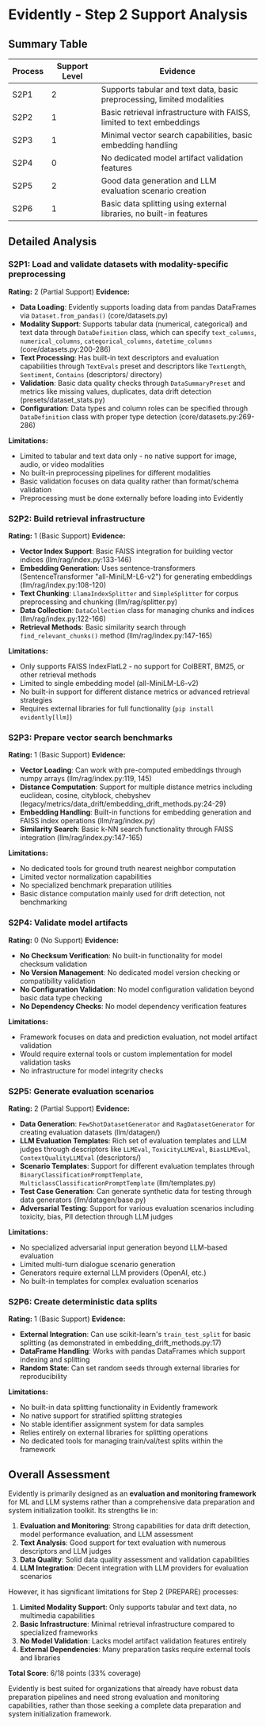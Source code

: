 # Evidently - Step 2 Support Analysis

## Summary Table
| Process | Support Level | Evidence |
|---------|--------------|----------|
| S2P1 | 2 | Supports tabular and text data, basic preprocessing, limited modalities |
| S2P2 | 1 | Basic retrieval infrastructure with FAISS, limited to text embeddings |
| S2P3 | 1 | Minimal vector search capabilities, basic embedding handling |
| S2P4 | 0 | No dedicated model artifact validation features |
| S2P5 | 2 | Good data generation and LLM evaluation scenario creation |
| S2P6 | 1 | Basic data splitting using external libraries, no built-in features |

## Detailed Analysis

### S2P1: Load and validate datasets with modality-specific preprocessing
**Rating:** 2 (Partial Support)
**Evidence:**
- **Data Loading**: Evidently supports loading data from pandas DataFrames via `Dataset.from_pandas()` (core/datasets.py)
- **Modality Support**: Supports tabular data (numerical, categorical) and text data through `DataDefinition` class, which can specify `text_columns`, `numerical_columns`, `categorical_columns`, `datetime_columns` (core/datasets.py:200-286)
- **Text Processing**: Has built-in text descriptors and evaluation capabilities through `TextEvals` preset and descriptors like `TextLength`, `Sentiment`, `Contains` (descriptors/ directory)
- **Validation**: Basic data quality checks through `DataSummaryPreset` and metrics like missing values, duplicates, data drift detection (presets/dataset_stats.py)
- **Configuration**: Data types and column roles can be specified through `DataDefinition` class with proper type detection (core/datasets.py:269-286)

**Limitations:**
- Limited to tabular and text data only - no native support for image, audio, or video modalities
- No built-in preprocessing pipelines for different modalities
- Basic validation focuses on data quality rather than format/schema validation
- Preprocessing must be done externally before loading into Evidently

### S2P2: Build retrieval infrastructure
**Rating:** 1 (Basic Support)
**Evidence:**
- **Vector Index Support**: Basic FAISS integration for building vector indices (llm/rag/index.py:133-146)
- **Embedding Generation**: Uses sentence-transformers (SentenceTransformer "all-MiniLM-L6-v2") for generating embeddings (llm/rag/index.py:108-120)
- **Text Chunking**: `LlamaIndexSplitter` and `SimpleSplitter` for corpus preprocessing and chunking (llm/rag/splitter.py)
- **Data Collection**: `DataCollection` class for managing chunks and indices (llm/rag/index.py:122-166)
- **Retrieval Methods**: Basic similarity search through `find_relevant_chunks()` method (llm/rag/index.py:147-165)

**Limitations:**
- Only supports FAISS IndexFlatL2 - no support for ColBERT, BM25, or other retrieval methods
- Limited to single embedding model (all-MiniLM-L6-v2)
- No built-in support for different distance metrics or advanced retrieval strategies
- Requires external libraries for full functionality (`pip install evidently[llm]`)

### S2P3: Prepare vector search benchmarks
**Rating:** 1 (Basic Support)
**Evidence:**
- **Vector Loading**: Can work with pre-computed embeddings through numpy arrays (llm/rag/index.py:119, 145)
- **Distance Computation**: Support for multiple distance metrics including euclidean, cosine, cityblock, chebyshev (legacy/metrics/data_drift/embedding_drift_methods.py:24-29)
- **Embedding Handling**: Built-in functions for embedding generation and FAISS index operations (llm/rag/index.py)
- **Similarity Search**: Basic k-NN search functionality through FAISS integration (llm/rag/index.py:147-165)

**Limitations:**
- No dedicated tools for ground truth nearest neighbor computation
- Limited vector normalization capabilities
- No specialized benchmark preparation utilities
- Basic distance computation mainly used for drift detection, not benchmarking

### S2P4: Validate model artifacts
**Rating:** 0 (No Support)
**Evidence:**
- **No Checksum Verification**: No built-in functionality for model checksum validation
- **No Version Management**: No dedicated model version checking or compatibility validation
- **No Configuration Validation**: No model configuration validation beyond basic data type checking
- **No Dependency Checks**: No model dependency verification features

**Limitations:**
- Framework focuses on data and prediction evaluation, not model artifact validation
- Would require external tools or custom implementation for model validation tasks
- No infrastructure for model integrity checks

### S2P5: Generate evaluation scenarios
**Rating:** 2 (Partial Support)
**Evidence:**
- **Data Generation**: `FewShotDatasetGenerator` and `RagDatasetGenerator` for creating evaluation datasets (llm/datagen/)
- **LLM Evaluation Templates**: Rich set of evaluation templates and LLM judges through descriptors like `LLMEval`, `ToxicityLLMEval`, `BiasLLMEval`, `ContextQualityLLMEval` (descriptors/)
- **Scenario Templates**: Support for different evaluation templates through `BinaryClassificationPromptTemplate`, `MulticlassClassificationPromptTemplate` (llm/templates.py)
- **Test Case Generation**: Can generate synthetic data for testing through data generators (llm/datagen/base.py)
- **Adversarial Testing**: Support for various evaluation scenarios including toxicity, bias, PII detection through LLM judges

**Limitations:**
- No specialized adversarial input generation beyond LLM-based evaluation
- Limited multi-turn dialogue scenario generation
- Generators require external LLM providers (OpenAI, etc.)
- No built-in templates for complex evaluation scenarios

### S2P6: Create deterministic data splits
**Rating:** 1 (Basic Support)
**Evidence:**
- **External Integration**: Can use scikit-learn's `train_test_split` for basic splitting (as demonstrated in embedding_drift_methods.py:17)
- **DataFrame Handling**: Works with pandas DataFrames which support indexing and splitting
- **Random State**: Can set random seeds through external libraries for reproducibility

**Limitations:**
- No built-in data splitting functionality in Evidently framework
- No native support for stratified splitting strategies
- No stable identifier assignment system for data samples
- Relies entirely on external libraries for splitting operations
- No dedicated tools for managing train/val/test splits within the framework

## Overall Assessment

Evidently is primarily designed as an **evaluation and monitoring framework** for ML and LLM systems rather than a comprehensive data preparation and system initialization toolkit. Its strengths lie in:

1. **Evaluation and Monitoring**: Strong capabilities for data drift detection, model performance evaluation, and LLM assessment
2. **Text Analysis**: Good support for text evaluation with numerous descriptors and LLM judges
3. **Data Quality**: Solid data quality assessment and validation capabilities
4. **LLM Integration**: Decent integration with LLM providers for evaluation scenarios

However, it has significant limitations for Step 2 (PREPARE) processes:

1. **Limited Modality Support**: Only supports tabular and text data, no multimedia capabilities
2. **Basic Infrastructure**: Minimal retrieval infrastructure compared to specialized frameworks
3. **No Model Validation**: Lacks model artifact validation features entirely
4. **External Dependencies**: Many preparation tasks require external tools and libraries

**Total Score**: 6/18 points (33% coverage)

Evidently is best suited for organizations that already have robust data preparation pipelines and need strong evaluation and monitoring capabilities, rather than those seeking a complete data preparation and system initialization framework.